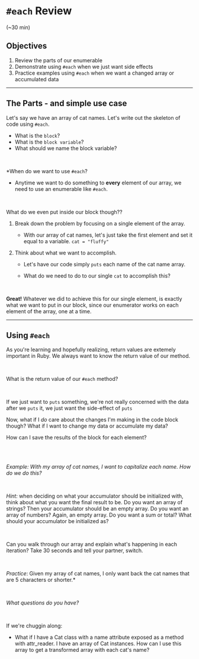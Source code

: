 # `#each` Review
(~30 min)

## Objectives
1. Review the parts of our enumerable
1. Demonstrate using `#each` when we just want side effects
1. Practice examples using `#each` when we want a changed array or accumulated data

---
## The Parts - and simple use case

Let's say we have an array of cat names. Let's write out the skeleton of code using `#each`.

- What is the `block`? 
- What is the `block variable`?
- What should we name the block variable?

<br/>

*When do we want to use `#each`?

- Anytime we want to do something to **every** element of our array, we need to use an enumerable like `#each`.

<br/>

What do we even put inside our block though??
1. Break down the problem by focusing on a single element of the array.

    - With our array of cat names, let's just take the first element and set it equal to a variable.
`cat = "fluffy"`

2. Think about what we want to accomplish. 

    - Let's have our code simply `puts` each name of the cat name array. 

    - What do we need to do to our single `cat` to accomplish this?

<br/>

**Great!** Whatever we did to achieve this for our single element, is exactly what we want to put in our block, since our enumerator works on each element of the array, one at a time.


---
## Using `#each`

As you're learning and hopefully realizing, return values are extemely important in Ruby. We always want to know the return value of our method. 

<br/>

What is the return value of our `#each` method?

<br/>

If we just want to `puts` something, we're not really concerned with the data after we `puts` it, we just want the side-effect of `puts`

Now, what if I _do_ care about the changes I'm making in the code block though?
What if I want to change my data or accumulate my data? 

How can I save the results of the block for each element?

<br/>
<br/>



*Example: With my array of cat names, I want to capitalize each name. How do we do this?*


<br/>

*Hint:* when deciding on what your accumulator should be initialized with, think about what you want the final result to be. Do you want an array of strings? Then your accumulator should be an empty array. Do you want an array of numbers? Again, an empty array. Do you want a sum or total? What should your accumulator be initialized as?

<br/>

Can you walk through our array and explain what's happening in each iteration? Take 30 seconds and tell your partner, switch.

<br/>

*Practice*: Given my array of cat names, I only want back the cat names that are 5 characters or shorter.*

<br/>


*What questions do you have?*

<br/>

If we're chuggin along:
- What if I have a Cat class with a name attribute exposed as a method with attr_reader. I have an array of Cat instances. How can I use this array to get a transformed array with each cat's name?